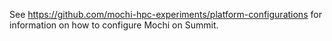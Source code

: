 See https://github.com/mochi-hpc-experiments/platform-configurations for
information on how to configure Mochi on Summit.
